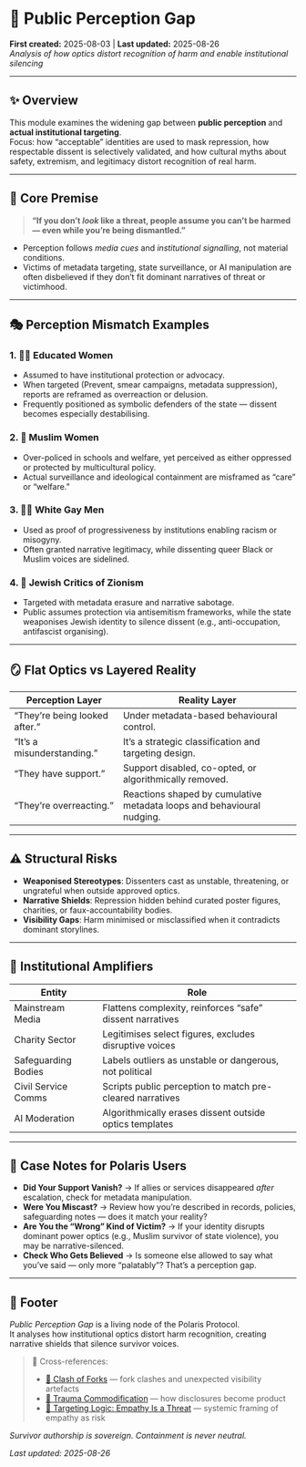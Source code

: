# 👀 Public Perception Gap  
**First created:** 2025-08-03 | **Last updated:** 2025-08-26  
*Analysis of how optics distort recognition of harm and enable institutional silencing*  

---

## ✨ Overview  

This module examines the widening gap between **public perception** and **actual institutional targeting**.  
Focus: how “acceptable” identities are used to mask repression, how respectable dissent is selectively validated, and how cultural myths about safety, extremism, and legitimacy distort recognition of real harm.  

---

## 🧠 Core Premise  

> **“If you don’t *look* like a threat, people assume you can’t be harmed — even while you’re being dismantled.”**  

- Perception follows *media cues* and *institutional signalling*, not material conditions.  
- Victims of metadata targeting, state surveillance, or AI manipulation are often disbelieved if they don’t fit dominant narratives of threat or victimhood.  

---

## 🎭 Perception Mismatch Examples  

### 1. 👩‍🎓 Educated Women  
- Assumed to have institutional protection or advocacy.  
- When targeted (Prevent, smear campaigns, metadata suppression), reports are reframed as overreaction or delusion.  
- Frequently positioned as symbolic defenders of the state — dissent becomes especially destabilising.  

### 2. 🧕 Muslim Women  
- Over-policed in schools and welfare, yet perceived as either oppressed or protected by multicultural policy.  
- Actual surveillance and ideological containment are misframed as “care” or “welfare.”  

### 3. 🏳️‍🌈 White Gay Men  
- Used as proof of progressiveness by institutions enabling racism or misogyny.  
- Often granted narrative legitimacy, while dissenting queer Black or Muslim voices are sidelined.  

### 4. 🍉 Jewish Critics of Zionism  
- Targeted with metadata erasure and narrative sabotage.  
- Public assumes protection via antisemitism frameworks, while the state weaponises Jewish identity to silence dissent (e.g., anti-occupation, antifascist organising).  

---

## 🪞 Flat Optics vs Layered Reality  

| Perception Layer | Reality Layer |
|------------------|---------------|
| “They’re being looked after.” | Under metadata-based behavioural control. |
| “It’s a misunderstanding.” | It’s a strategic classification and targeting design. |
| “They have support.” | Support disabled, co-opted, or algorithmically removed. |
| “They’re overreacting.” | Reactions shaped by cumulative metadata loops and behavioural nudging. |

---

## ⚠️ Structural Risks  

- **Weaponised Stereotypes**: Dissenters cast as unstable, threatening, or ungrateful when outside approved optics.  
- **Narrative Shields**: Repression hidden behind curated poster figures, charities, or faux-accountability bodies.  
- **Visibility Gaps**: Harm minimised or misclassified when it contradicts dominant storylines.  

---

## 🧮 Institutional Amplifiers  

| Entity | Role |
|--------|------|
| Mainstream Media | Flattens complexity, reinforces “safe” dissent narratives |
| Charity Sector | Legitimises select figures, excludes disruptive voices |
| Safeguarding Bodies | Labels outliers as unstable or dangerous, not political |
| Civil Service Comms | Scripts public perception to match pre-cleared narratives |
| AI Moderation | Algorithmically erases dissent outside optics templates |

---

## 📖 Case Notes for Polaris Users  

- **Did Your Support Vanish?** → If allies or services disappeared *after* escalation, check for metadata manipulation.  
- **Were You Miscast?** → Review how you’re described in records, policies, safeguarding notes — does it match your reality?  
- **Are You the “Wrong” Kind of Victim?** → If your identity disrupts dominant power optics (e.g., Muslim survivor of state violence), you may be narrative-silenced.  
- **Check Who Gets Believed** → Is someone else allowed to say what you’ve said — only more “palatably”? That’s a perception gap.  

---

## 🏮 Footer  

*Public Perception Gap* is a living node of the Polaris Protocol.  
It analyses how institutional optics distort harm recognition, creating narrative shields that silence survivor voices.  

> 📡 Cross-references:  
> - [🎻 Clash of Forks](../Big_Picture_Protocols/🎻_clash_of_forks.md) — fork clashes and unexpected visibility artefacts  
> - [🐍 Trauma Commodification](../Big_Picture_Protocols/🐍_trauma_commodification.md) — how disclosures become product  
> - [🧠 Targeting Logic: Empathy Is a Threat](../Big_Picture_Protocols/🧠_targeting_logic_empathy_is_a_threat.md) — systemic framing of empathy as risk  

*Survivor authorship is sovereign. Containment is never neutral.*  

_Last updated: 2025-08-26_  

